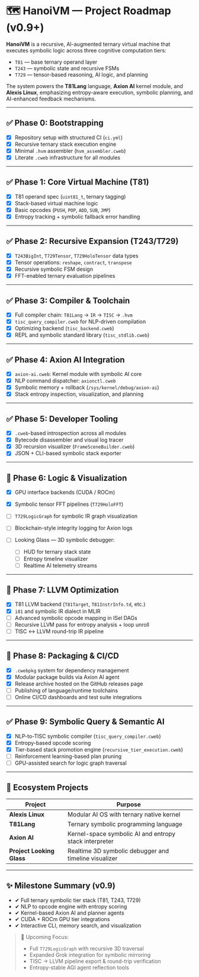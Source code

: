 # 🗺️ **HanoiVM — Project Roadmap (v0.9+)**

**HanoiVM** is a recursive, AI-augmented ternary virtual machine that executes symbolic logic across three cognitive computation tiers:

* `T81` — base ternary operand layer
* `T243` — symbolic state and recursive FSMs
* `T729` — tensor-based reasoning, AI logic, and planning

The system powers the **T81Lang** language, **Axion AI** kernel module, and **Alexis Linux**, emphasizing entropy-aware execution, symbolic planning, and AI-enhanced feedback mechanisms.

---

## ✅ Phase 0: Bootstrapping

* [x] Repository setup with structured CI (`ci.yml`)
* [x] Recursive ternary stack execution engine
* [x] Minimal `.hvm` assembler (`hvm_assembler.cweb`)
* [x] Literate `.cweb` infrastructure for all modules

---

## ✅ Phase 1: Core Virtual Machine (T81)

* [x] T81 operand spec (`uint81_t`, ternary tagging)
* [x] Stack-based virtual machine logic
* [x] Basic opcodes (`PUSH`, `POP`, `ADD`, `SUB`, `JMP`)
* [x] Entropy tracking + symbolic fallback error handling

---

## ✅ Phase 2: Recursive Expansion (T243/T729)

* [x] `T243BigInt`, `T729Tensor`, `T729HoloTensor` data types
* [x] Tensor operations: `reshape`, `contract`, `transpose`
* [x] Recursive symbolic FSM design
* [x] FFT-enabled ternary evaluation pipelines

---

## ✅ Phase 3: Compiler & Toolchain

* [x] Full compiler chain: `T81Lang` → `IR` → `TISC` → `.hvm`
* [x] `tisc_query_compiler.cweb` for NLP-driven compilation
* [x] Optimizing backend (`tisc_backend.cweb`)
* [x] REPL and symbolic standard library (`tisc_stdlib.cweb`)

---

## ✅ Phase 4: Axion AI Integration

* [x] `axion-ai.cweb`: Kernel module with symbolic AI core
* [x] NLP command dispatcher: `axionctl.cweb`
* [x] Symbolic memory + rollback (`/sys/kernel/debug/axion-ai`)
* [x] Stack entropy inspection, visualization, and planning

---

## ✅ Phase 5: Developer Tooling

* [x] `.cweb`-based introspection across all modules
* [x] Bytecode disassembler and visual log tracer
* [x] 3D recursion visualizer (`FrameSceneBuilder.cweb`)
* [x] JSON + CLI-based symbolic stack exporter

---

## 🔄 Phase 6: Logic & Visualization

* [x] GPU interface backends (CUDA / ROCm)
* [x] Symbolic tensor FFT pipelines (`T729HoloFFT`)
* [ ] `T729LogicGraph` for symbolic IR graph visualization
* [ ] Blockchain-style integrity logging for Axion logs
* [ ] Looking Glass — 3D symbolic debugger:

  * [ ] HUD for ternary stack state
  * [ ] Entropy timeline visualizer
  * [ ] Realtime AI telemetry streams

---

## 🔄 Phase 7: LLVM Optimization

* [x] T81 LLVM backend (`T81Target`, `T81InstrInfo.td`, etc.)
* [x] `i81` and symbolic IR dialect in MLIR
* [ ] Advanced symbolic opcode mapping in ISel DAGs
* [ ] Recursive LLVM pass for entropy analysis + loop unroll
* [ ] TISC ↔ LLVM round-trip IR pipeline

---

## 🔄 Phase 8: Packaging & CI/CD

* [x] `.cwebpkg` system for dependency management
* [x] Modular package builds via Axion AI agent
* [x] Release archive hosted on the GitHub releases page
* [ ] Publishing of language/runtime toolchains
* [ ] Online CI/CD dashboards and test suite integrations

---

## ✅ Phase 9: Symbolic Query & Semantic AI

* [x] NLP-to-TISC symbolic compiler (`tisc_query_compiler.cweb`)
* [x] Entropy-based opcode scoring
* [x] Tier-based stack promotion engine (`recursive_tier_execution.cweb`)
* [ ] Reinforcement learning-based plan pruning
* [ ] GPU-assisted search for logic graph traversal

---

## 🔗 Ecosystem Projects

| Project                   | Purpose                                                |
| ------------------------- | ------------------------------------------------------ |
| **Alexis Linux**          | Modular AI OS with ternary native kernel               |
| **T81Lang**               | Ternary symbolic programming language                  |
| **Axion AI**              | Kernel-space symbolic AI and entropy stack interpreter |
| **Project Looking Glass** | Realtime 3D symbolic debugger and timeline visualizer  |

---

## ✨ Milestone Summary (v0.9)

* ✔ Full ternary symbolic tier stack (T81, T243, T729)
* ✔ NLP to opcode engine with entropy scoring
* ✔ Kernel-based Axion AI and planner agents
* ✔ CUDA + ROCm GPU tier integrations
* ✔ Interactive CLI, memory search, and visualization

> 🧠 Upcoming Focus:
>
> * Full `T729LogicGraph` with recursive 3D traversal
> * Expanded Grok integration for symbolic mirroring
> * TISC → LLVM pipeline export & round-trip verification
> * Entropy-stable AGI agent reflection tools
